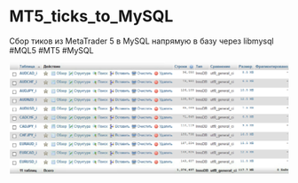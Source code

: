 # MT5_ticks_to_MySQL
Сбор тиков из MetaTrader 5 в MySQL напрямую в базу через libmysql #MQL5 #MT5 #MySQL

![Иллюстрация к проекту](https://github.com/Lxbinary/MT5_ticks_to_MySQL/raw/master/image/bd1.png)
